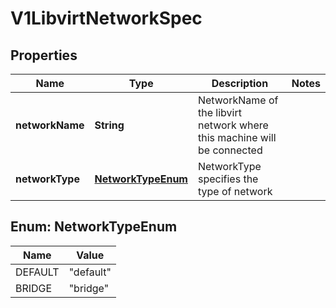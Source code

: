 # V1LibvirtNetworkSpec

## Properties
Name | Type | Description | Notes
------------ | ------------- | ------------- | -------------
**networkName** | **String** | NetworkName of the libvirt network where this machine will be connected | 
**networkType** | [**NetworkTypeEnum**](#NetworkTypeEnum) | NetworkType  specifies the type of network | 

<a name="NetworkTypeEnum"></a>
## Enum: NetworkTypeEnum
Name | Value
---- | -----
DEFAULT | &quot;default&quot;
BRIDGE | &quot;bridge&quot;
